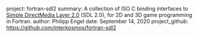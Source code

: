 project:            fortran-sdl2
summary:            A collection of ISO C binding interfaces to [Simple DirectMedia Layer 2.0](https://www.libsdl.org/) (SDL 2.0), for 2D and 3D game programming in Fortran.
author:             Philipp Engel
date:               September 14, 2020
project_github:     https://github.com/interkosmos/fortran-sdl2


